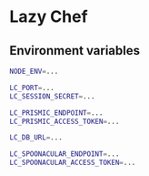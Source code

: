 # Lazy Chef

## Environment variables

```sh
NODE_ENV=...

LC_PORT=...
LC_SESSION_SECRET=...

LC_PRISMIC_ENDPOINT=...
LC_PRISMIC_ACCESS_TOKEN=...

LC_DB_URL=...

LC_SPOONACULAR_ENDPOINT=...
LC_SPOONACULAR_ACCESS_TOKEN=...
```
